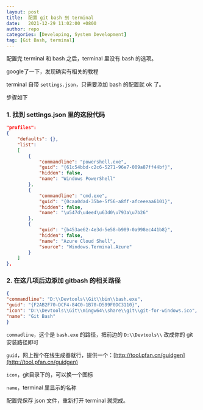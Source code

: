 ```yaml
---
layout: post
title:  配置 git bash 到 terminal
date:   2021-12-29 11:02:00 +0800
author: repo
categories: [Developing, System Development]
tag: [Git Bash, terminal]
---
```


配置完 terminal 和 bash 之后，terminal 里没有 bash 的选项。

google了一下，发现确实有相关的教程

terminal 自带 `settings.json`，只需要添加 bash 的配置就 ok 了。
 
步骤如下

### 1. 找到 settings.json 里的这段代码

``` json
"profiles": 
{
    "defaults": {},
    "list": 
    [
        {
            "commandline": "powershell.exe",
            "guid": "{61c54bbd-c2c6-5271-96e7-009a87ff44bf}",
            "hidden": false,
            "name": "Windows PowerShell"
        },
        {
            "commandline": "cmd.exe",
            "guid": "{0caa0dad-35be-5f56-a8ff-afceeeaa6101}",
            "hidden": false,
            "name": "\u547d\u4ee4\u63d0\u793a\u7b26"
        },
        {
            "guid": "{b453ae62-4e3d-5e58-b989-0a998ec441b8}",
            "hidden": false,
            "name": "Azure Cloud Shell",
            "source": "Windows.Terminal.Azure"
        }
    ]
},
```

### 2. 在这几项后边添加 gitbash 的相关路径

``` json
{
"commandline": "D:\\Devtools\\Git\\bin\\bash.exe",
"guid": "{F2AB2F70-DCF4-84C0-1B70-D599F0DC3110}",
"icon": "D:\\Devtools\\Git\\mingw64\\share\\git\\git-for-windows.ico",
"name": "Git Bash"
}
```

`commadline`，这个是 `bash.exe` 的路径，把前边的 `D:\\Devtools\\` 改成你的 git 安装路径即可

`guid`，网上搜个在线生成器就行，提供一个：[http://tool.pfan.cn/guidgen](http://tool.pfan.cn/guidgen)

`icon`，git目录下的，可以换一个图标

`name`，terminal 里显示的名称

配置完保存 json 文件，重新打开 terminal 就完成。